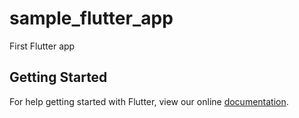 # sample_flutter_app

First Flutter app

## Getting Started

For help getting started with Flutter, view our online
[documentation](http://flutter.io/).
